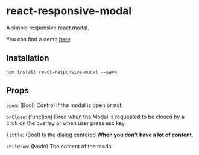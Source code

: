 # react-responsive-modal
A simple responsive react modal.

You can find a demo [here](http://pradel.github.io/react-responsive-modal/).

## Installation

`npm install react-responsive-modal --save`

## Props

`open`: (Bool) Control if the modal is open or not.

`onClose`: (function) Fired when the Modal is requested to be closed by a click on the overlay or when user press esc key.

`little`: (Bool) Is the dialog centered __When you don't have a lot of content__.

`children`: (Node) The content of the modal.